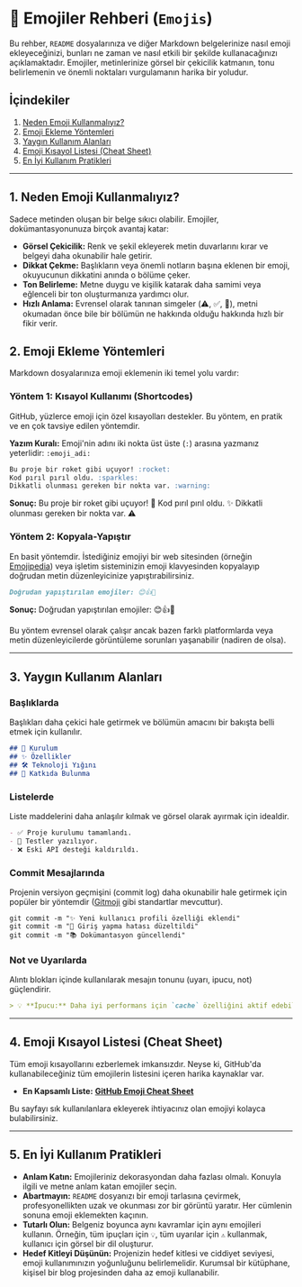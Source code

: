 # 🎨 Emojiler Rehberi (`Emojis`)

Bu rehber, `README` dosyalarınıza ve diğer Markdown belgelerinize nasıl emoji ekleyeceğinizi, bunları ne zaman ve nasıl etkili bir şekilde kullanacağınızı açıklamaktadır. Emojiler, metinlerinize görsel bir çekicilik katmanın, tonu belirlemenin ve önemli noktaları vurgulamanın harika bir yoludur.

## İçindekiler

1.  [Neden Emoji Kullanmalıyız?](#1-neden-emoji-kullanmalıyız)
2.  [Emoji Ekleme Yöntemleri](#2-emoji-ekleme-yöntemleri)
3.  [Yaygın Kullanım Alanları](#3-yaygın-kullanım-alanları)
4.  [Emoji Kısayol Listesi (Cheat Sheet)](#4-emoji-kısayol-listesi-cheat-sheet)
5.  [En İyi Kullanım Pratikleri](#5-en-i̇yi-kullanım-pratikleri)

-----

## 1\. Neden Emoji Kullanmalıyız?

Sadece metinden oluşan bir belge sıkıcı olabilir. Emojiler, dokümantasyonunuza birçok avantaj katar:

  - **Görsel Çekicilik:** Renk ve şekil ekleyerek metin duvarlarını kırar ve belgeyi daha okunabilir hale getirir.
  - **Dikkat Çekme:** Başlıkların veya önemli notların başına eklenen bir emoji, okuyucunun dikkatini anında o bölüme çeker.
  - **Ton Belirleme:** Metne duygu ve kişilik katarak daha samimi veya eğlenceli bir ton oluşturmanıza yardımcı olur.
  - **Hızlı Anlama:** Evrensel olarak tanınan simgeler (⚠️, ✅, 🚀), metni okumadan önce bile bir bölümün ne hakkında olduğu hakkında hızlı bir fikir verir.

## 2\. Emoji Ekleme Yöntemleri

Markdown dosyalarınıza emoji eklemenin iki temel yolu vardır:

### Yöntem 1: Kısayol Kullanımı (Shortcodes)

GitHub, yüzlerce emoji için özel kısayolları destekler. Bu yöntem, en pratik ve en çok tavsiye edilen yöntemdir.

**Yazım Kuralı:** Emoji'nin adını iki nokta üst üste (`:`) arasına yazmanız yeterlidir: `:emoji_adi:`

```markdown
Bu proje bir roket gibi uçuyor! :rocket:
Kod pırıl pırıl oldu. :sparkles:
Dikkatli olunması gereken bir nokta var. :warning:
```

**Sonuç:**
Bu proje bir roket gibi uçuyor\! 🚀
Kod pırıl pırıl oldu. ✨
Dikkatli olunması gereken bir nokta var. ⚠️

### Yöntem 2: Kopyala-Yapıştır

En basit yöntemdir. İstediğiniz emojiyi bir web sitesinden (örneğin [Emojipedia](https://emojipedia.org/)) veya işletim sisteminizin emoji klavyesinden kopyalayıp doğrudan metin düzenleyicinize yapıştırabilirsiniz.

```markdown
Doğrudan yapıştırılan emojiler: 😊👍🎉
```

**Sonuç:**
Doğrudan yapıştırılan emojiler: 😊👍🎉

Bu yöntem evrensel olarak çalışır ancak bazen farklı platformlarda veya metin düzenleyicilerde görüntüleme sorunları yaşanabilir (nadiren de olsa).

-----

## 3\. Yaygın Kullanım Alanları

### Başlıklarda

Başlıkları daha çekici hale getirmek ve bölümün amacını bir bakışta belli etmek için kullanılır.

```markdown
## 🚀 Kurulum
## ✨ Özellikler
## 🛠️ Teknoloji Yığını
## 🤝 Katkıda Bulunma
```

### Listelerde

Liste maddelerini daha anlaşılır kılmak ve görsel olarak ayırmak için idealdir.

```markdown
- ✅ Proje kurulumu tamamlandı.
- 🚧 Testler yazılıyor.
- ❌ Eski API desteği kaldırıldı.
```

### Commit Mesajlarında

Projenin versiyon geçmişini (commit log) daha okunabilir hale getirmek için popüler bir yöntemdir ([Gitmoji](https://gitmoji.dev/) gibi standartlar mevcuttur).

```shell
git commit -m "✨ Yeni kullanıcı profili özelliği eklendi"
git commit -m "🐛 Giriş yapma hatası düzeltildi"
git commit -m "📚 Dokümantasyon güncellendi"
```

### Not ve Uyarılarda

Alıntı blokları içinde kullanılarak mesajın tonunu (uyarı, ipucu, not) güçlendirir.

```markdown
> 💡 **İpucu:** Daha iyi performans için `cache` özelliğini aktif edebilirsiniz.
```

-----

## 4\. Emoji Kısayol Listesi (Cheat Sheet)

Tüm emoji kısayollarını ezberlemek imkansızdır. Neyse ki, GitHub'da kullanabileceğiniz tüm emojilerin listesini içeren harika kaynaklar var.

  - **En Kapsamlı Liste:** **[GitHub Emoji Cheat Sheet](https://github.com/ikatyang/emoji-cheat-sheet)**

Bu sayfayı sık kullanılanlara ekleyerek ihtiyacınız olan emojiyi kolayca bulabilirsiniz.

-----

## 5\. En İyi Kullanım Pratikleri

  - **Anlam Katın:** Emojileriniz dekorasyondan daha fazlası olmalı. Konuyla ilgili ve metne anlam katan emojiler seçin.
  - **Abartmayın:** `README` dosyanızı bir emoji tarlasına çevirmek, profesyonellikten uzak ve okunması zor bir görüntü yaratır. Her cümlenin sonuna emoji eklemekten kaçının.
  - **Tutarlı Olun:** Belgeniz boyunca aynı kavramlar için aynı emojileri kullanın. Örneğin, tüm ipuçları için `💡`, tüm uyarılar için `⚠️` kullanmak, kullanıcı için görsel bir dil oluşturur.
  - **Hedef Kitleyi Düşünün:** Projenizin hedef kitlesi ve ciddiyet seviyesi, emoji kullanımınızın yoğunluğunu belirlemelidir. Kurumsal bir kütüphane, kişisel bir blog projesinden daha az emoji kullanabilir.